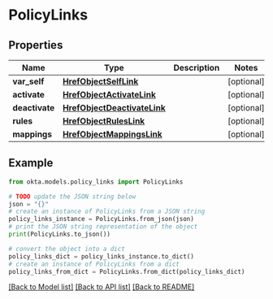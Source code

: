 # PolicyLinks


## Properties

Name | Type | Description | Notes
------------ | ------------- | ------------- | -------------
**var_self** | [**HrefObjectSelfLink**](HrefObjectSelfLink.md) |  | [optional] 
**activate** | [**HrefObjectActivateLink**](HrefObjectActivateLink.md) |  | [optional] 
**deactivate** | [**HrefObjectDeactivateLink**](HrefObjectDeactivateLink.md) |  | [optional] 
**rules** | [**HrefObjectRulesLink**](HrefObjectRulesLink.md) |  | [optional] 
**mappings** | [**HrefObjectMappingsLink**](HrefObjectMappingsLink.md) |  | [optional] 

## Example

```python
from okta.models.policy_links import PolicyLinks

# TODO update the JSON string below
json = "{}"
# create an instance of PolicyLinks from a JSON string
policy_links_instance = PolicyLinks.from_json(json)
# print the JSON string representation of the object
print(PolicyLinks.to_json())

# convert the object into a dict
policy_links_dict = policy_links_instance.to_dict()
# create an instance of PolicyLinks from a dict
policy_links_from_dict = PolicyLinks.from_dict(policy_links_dict)
```
[[Back to Model list]](../README.md#documentation-for-models) [[Back to API list]](../README.md#documentation-for-api-endpoints) [[Back to README]](../README.md)


